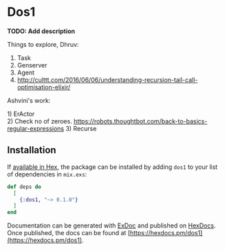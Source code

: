 # Dos1

**TODO: Add description**

Things to explore, Dhruv:
1) Task                        
2) Genserver                        
3) Agent
4) http://culttt.com/2016/06/06/understanding-recursion-tail-call-optimisation-elixir/

Ashvini's work:
                        
1) ErActor                        
2) Check no of zeroes. https://robots.thoughtbot.com/back-to-basics-regular-expressions
3) Recurse

## Installation

If [available in Hex](https://hex.pm/docs/publish), the package can be installed
by adding `dos1` to your list of dependencies in `mix.exs`:

```elixir
def deps do
  [
    {:dos1, "~> 0.1.0"}
  ]
end
```

Documentation can be generated with [ExDoc](https://github.com/elixir-lang/ex_doc)
and published on [HexDocs](https://hexdocs.pm). Once published, the docs can
be found at [https://hexdocs.pm/dos1](https://hexdocs.pm/dos1).

